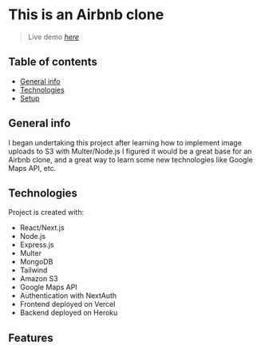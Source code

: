 
# This is an Airbnb clone
>Live demo [_here_](https://airbnbnextclone.vercel.app/)

## Table of contents
* [General info](#general-info)
* [Technologies](#technologies)
* [Setup](#setup)


## General info

I began undertaking this project after learning how to implement image uploads to S3 with Multer/Node.js 
I figured it would be a great  base for an Airbnb clone, and a great way to learn 
some new technologies like Google Maps API, etc.

## Technologies

Project is created with:

* React/Next.js
* Node.js
* Express.js
* Multer
* MongoDB
* Tailwind
* Amazon S3
* Google Maps API
* Authentication with NextAuth
* Frontend deployed on Vercel
* Backend deployed on Heroku

## Features


